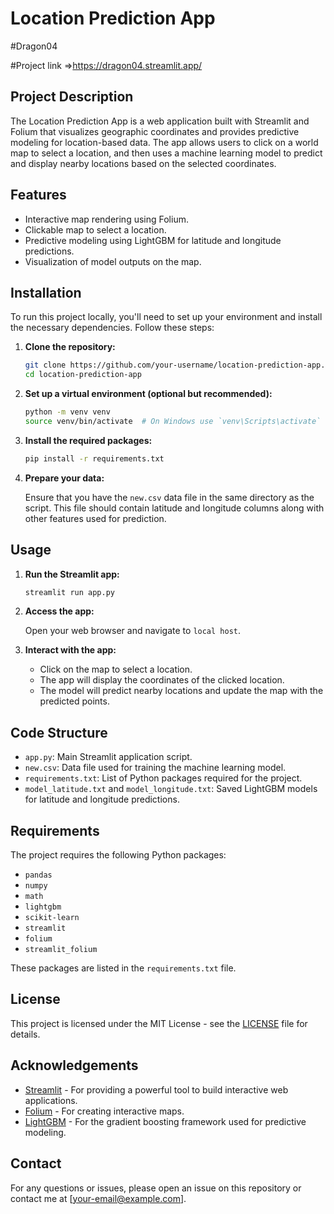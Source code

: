 # Location Prediction App
#Dragon04

#Project link =>https://dragon04.streamlit.app/
## Project Description

The Location Prediction App is a web application built with Streamlit and Folium that visualizes geographic coordinates and provides predictive modeling for location-based data. The app allows users to click on a world map to select a location, and then uses a machine learning model to predict and display nearby locations based on the selected coordinates.

## Features

- Interactive map rendering using Folium.
- Clickable map to select a location.
- Predictive modeling using LightGBM for latitude and longitude predictions.
- Visualization of model outputs on the map.

## Installation

To run this project locally, you'll need to set up your environment and install the necessary dependencies. Follow these steps:

1. **Clone the repository:**

    ```bash
    git clone https://github.com/your-username/location-prediction-app.git
    cd location-prediction-app
    ```

2. **Set up a virtual environment (optional but recommended):**

    ```bash
    python -m venv venv
    source venv/bin/activate  # On Windows use `venv\Scripts\activate`
    ```

3. **Install the required packages:**

    ```bash
    pip install -r requirements.txt
    ```

4. **Prepare your data:**
   
   Ensure that you have the `new.csv` data file in the same directory as the script. This file should contain latitude and longitude columns along with other features used for prediction.

## Usage

1. **Run the Streamlit app:**

    ```bash
    streamlit run app.py
    ```

2. **Access the app:**

   Open your web browser and navigate to `local host`.

3. **Interact with the app:**
   - Click on the map to select a location.
   - The app will display the coordinates of the clicked location.
   - The model will predict nearby locations and update the map with the predicted points.

## Code Structure

- `app.py`: Main Streamlit application script.
- `new.csv`: Data file used for training the machine learning model.
- `requirements.txt`: List of Python packages required for the project.
- `model_latitude.txt` and `model_longitude.txt`: Saved LightGBM models for latitude and longitude predictions.

## Requirements

The project requires the following Python packages:

- `pandas`
- `numpy`
- `math`
- `lightgbm`
- `scikit-learn`
- `streamlit`
- `folium`
- `streamlit_folium`

These packages are listed in the `requirements.txt` file.

## License

This project is licensed under the MIT License - see the [LICENSE](LICENSE) file for details.

## Acknowledgements

- [Streamlit](https://streamlit.io/) - For providing a powerful tool to build interactive web applications.
- [Folium](https://python-visualization.github.io/folium/) - For creating interactive maps.
- [LightGBM](https://lightgbm.readthedocs.io/) - For the gradient boosting framework used for predictive modeling.

## Contact

For any questions or issues, please open an issue on this repository or contact me at [your-email@example.com].

